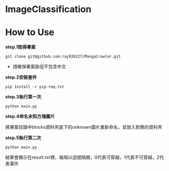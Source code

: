 ﻿# ImageClassification

How to Use
===

**step.1取得專案**  
```
git clone git@github.com:ray930227/MangaCrawler.git
```
- 請確保專案路徑不包含中文

**step.2安裝套件**
```
pip install -r pip-req.txt 
```

**step.3執行第一次**
```
python main.py
```

**step.4命名未知方塊圖片**

將專案目錄中blocks資料夾底下的unknown圖片重新命名，並放入對應的資料夾

**step.5執行第二次**
```
python main.py
```

結果會顯示在result.txt裡，每隔以逗號隔開，0代表可穿越，1代表不可穿越，2代表事件

